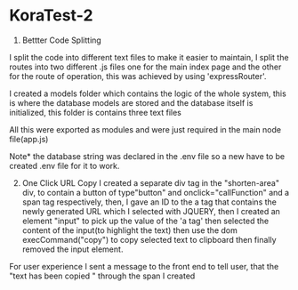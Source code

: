 # KoraTest-2

1) Bettter Code Splitting


I split the code into different text files to make it easier to maintain, I split the routes into two different .js files one for the main index page and the other for the route of operation, this was achieved by using 'expressRouter'.

I created a models folder which contains the logic of the whole system, this is where the database models are stored and the database itself is initialized,  this folder is contains three text files

All this were exported as modules and were just required  in the main node file(app.js)

Note* the database string was declared in the .env file so a new have to be created .env file for it to work.


2) One Click URL Copy
I created a separate div tag in the "shorten-area" div, to contain a button of type"button" and onclick="callFunction" and a span tag respectively, then, I gave an ID to the a tag that contains the newly generated URL which I selected with JQUERY, then I created an element "input" to pick up the value of the 'a tag'  then selected the  content of the input(to highlight the text) then use the dom execCommand("copy") to copy selected text to clipboard then finally removed the input element.

For user experience I sent a message to the front end to tell user, that the "text has been copied " through the span I created

